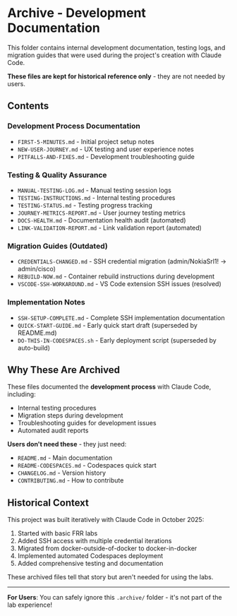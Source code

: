 # Archive - Development Documentation

This folder contains internal development documentation, testing logs, and migration guides that were used during the project's creation with Claude Code.

**These files are kept for historical reference only** - they are not needed by users.

## Contents

### Development Process Documentation
- `FIRST-5-MINUTES.md` - Initial project setup notes
- `NEW-USER-JOURNEY.md` - UX testing and user experience notes
- `PITFALLS-AND-FIXES.md` - Development troubleshooting guide

### Testing & Quality Assurance
- `MANUAL-TESTING-LOG.md` - Manual testing session logs
- `TESTING-INSTRUCTIONS.md` - Internal testing procedures
- `TESTING-STATUS.md` - Testing progress tracking
- `JOURNEY-METRICS-REPORT.md` - User journey testing metrics
- `DOCS-HEALTH.md` - Documentation health audit (automated)
- `LINK-VALIDATION-REPORT.md` - Link validation report (automated)

### Migration Guides (Outdated)
- `CREDENTIALS-CHANGED.md` - SSH credential migration (admin/NokiaSrl1! → admin/cisco)
- `REBUILD-NOW.md` - Container rebuild instructions during development
- `VSCODE-SSH-WORKAROUND.md` - VS Code extension SSH issues (resolved)

### Implementation Notes
- `SSH-SETUP-COMPLETE.md` - Complete SSH implementation documentation
- `QUICK-START-GUIDE.md` - Early quick start draft (superseded by README.md)
- `DO-THIS-IN-CODESPACES.sh` - Early deployment script (superseded by auto-build)

## Why These Are Archived

These files documented the **development process** with Claude Code, including:
- Internal testing procedures
- Migration steps during development
- Troubleshooting guides for development issues
- Automated audit reports

**Users don't need these** - they just need:
- `README.md` - Main documentation
- `README-CODESPACES.md` - Codespaces quick start
- `CHANGELOG.md` - Version history
- `CONTRIBUTING.md` - How to contribute

## Historical Context

This project was built iteratively with Claude Code in October 2025:
1. Started with basic FRR labs
2. Added SSH access with multiple credential iterations
3. Migrated from docker-outside-of-docker to docker-in-docker
4. Implemented automated Codespaces deployment
5. Added comprehensive testing and documentation

These archived files tell that story but aren't needed for using the labs.

---

**For Users**: You can safely ignore this `.archive/` folder - it's not part of the lab experience!
